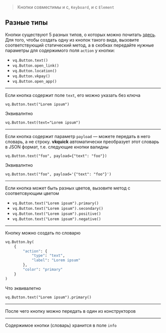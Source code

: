 > Кнопки совместимы и с, `Keyboard`, и с `Element`

## Разные типы
Кнопки существуют 5 разных типов, о которых можно почитать [здесь](https://vk.com/dev/bots_docs_3?f=4.2.%20Структура%20данных). Для того, чтобы создать одну из кнопок такого вида, вызовите соответствующий статический метод, а в скобках передайте нужные параметры для содержимого поля `action` у кнопки:

* `vq.Button.text()`
* `vq.Button.open_link()`
* `vq.Button.location()`
* `vq.Button.vkpay()`
* `vq.Button.open_app()`

---

Если кнопка содержит поле `text`, его можно указать без ключа

`vq.Button.text("Lorem ipsum")`

Эквивалнтно

`vq.Button.text(text="Lorem ipsum")`

---

Если кнопка содержит параметр `payload` — можете передать в него словарь, а не строку. __vkquick__ автоматически преобразует этот словарь в JSON формат, т.е. следующие кнопки валидны

`vq.Button.text("foo", payload={"text": "foo"})`

Эквивалнтно

`vq.Button.text("foo", payload='{"text": "foo"}')`

---

Если кнопка может быть разных цветов, вызовите метод с соответсвующим цветом

* `vq.Button.text("Lorem ipsum").primary()`
* `vq.Button.text("Lorem ipsum").secondary()`
* `vq.Button.text("Lorem ipsum").positive()`
* `vq.Button.text("Lorem ipsum").negative()`

---
Кнопку можно создать по словарю

```python
vq.Button.by(
    {
        "action": {
            "type": "text",
            "label": "Lorem ipsum"
        },
        "color": "primary"
    }
)
```

Что эквивалетно

`vq.Button.text("Lorem ipsum").primary()`

---
После чего кнопку можно передать в один из конструкторов

---
Содержимое кнопки (словарь) хранится в поле `info`
